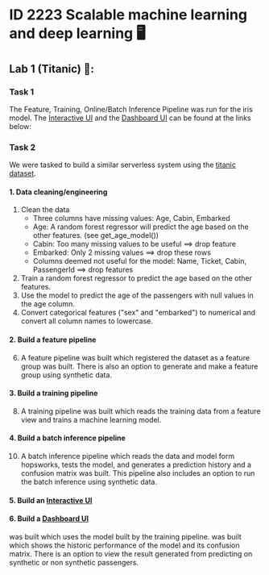 # ID 2223 Scalable machine learning and deep learning 🖥️ 
## Lab 1 (Titanic) 🚢:

### Task 1
The Feature, Training, Online/Batch Inference Pipeline was run for the iris model.
The [Interactive UI](https://huggingface.co/spaces/Nathanotal/iris) and the [Dashboard UI](https://huggingface.co/spaces/Nathanotal/irisMonitor) can be found at the links below:

### Task 2
We were tasked to build a similar serverless system using the [titanic dataset](https://raw.githubusercontent.com/ID2223KTH/id2223kth.github.io/master/assignments/lab1/titanic.csv).

#### 1. Data cleaning/engineering
1. Clean the data
    * Three columns have missing values: Age, Cabin, Embarked
    * Age: A random forest regressor will predict the age based on the other features. (see get_age_model())
    * Cabin: Too many missing values to be useful ==> drop feature
    * Embarked: Only 2 missing values ==> drop these rows
    * Columns deemed not useful for the model: Name, Ticket, Cabin, PassengerId ==> drop features
2. Train a random forest regressor to predict the age based on the other features.
3. Use the model to predict the age of the passengers with null values in the age column.
4. Convert categorical features ("sex" and "embarked") to numerical and convert all column names to lowercase.

#### 2. Build a feature pipeline
6. A feature pipeline was built which registered the dataset as a feature group was built. There is also an option to generate and make a feature group using synthetic data.

#### 3. Build a training pipeline
8. A training pipeline was built which reads the training data from a feature view and trains a machine learning model.

#### 4. Build a batch inference pipeline
10. A batch inference pipeline which reads the data and model form hopsworks, tests the model, and generates a prediction history and a confusion matrix was built. This pipeline also includes an option to run the batch inference using synthetic data.

#### 5. Build an [Interactive UI](https://huggingface.co/spaces/Nathanotal/titanic)

#### 6. Build a [Dashboard UI](https://huggingface.co/spaces/Nathanotal/titanic_monitoring)
was built which uses the model built by the training pipeline.
was built which shows the historic performance of the model and its confusion matrix. There is an option to view the result generated from predicting on synthetic or non synthetic passengers.
